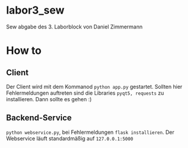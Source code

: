 # labor3_sew
Sew abgabe des 3. Laborblock von Daniel Zimmermann

# How to

## Client

Der Client wird mit dem Kommanod `python app.py` gestartet. Sollten hier Fehlermeldungen auftreten sind die Libraries `pyqt5, requests` zu installieren. Dann sollte es gehen :)

## Backend-Service
`python webservice.py`, bei Fehlermeldungen `flask installieren`. Der Webservice läuft standardmäßig auf `127.0.0.1:5000` 

